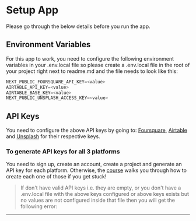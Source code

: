 # Setup App

Please go through the below details before you run the app.

## Environment Variables

For this app to work, you need to configure the following environment variables in your .env.local file so please create a .env.local file in the root of your project right next to readme.md and the file needs to look like this:

```js
NEXT_PUBLIC_FOURSQUARE_API_KEY=<value>
AIRTABLE_API_KEY=<value>
AIRTABLE_BASE_KEY=<value>
NEXT_PUBLIC_UNSPLASH_ACCESS_KEY=<value>
```

## API Keys

You need to configure the above API keys by going to:
[Foursquare](https://foursquare.com/),
[Airtable](https://www.airtable.com/) and
[Unsplash](https://unsplash.com/) for their respective keys.

### To generate API keys for all 3 platforms

You need to sign up, create an account, create a project and generate an API key for each platform. Otherwise, the [course](https://bit.ly/3nRIsbi) walks you through how to create each one of those if you get stuck!

> If don't have valid API keys i.e. they are empty, or you don't have a .env.local file with the above keys configured or above keys exists but no values are not configured inside that file then you will get the following error:

---
